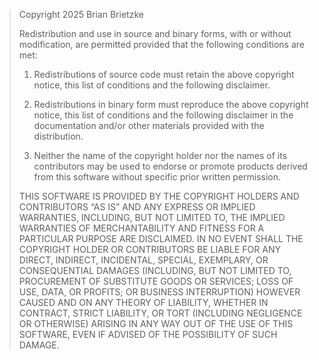 > Copyright 2025 Brian Brietzke
> 
> Redistribution and use in source and binary forms, with or without modification, are permitted provided that the 
> following conditions are met:
> 
> 1. Redistributions of source code must retain the above copyright notice, this list of conditions and the 
> following disclaimer.
>
> 2. Redistributions in binary form must reproduce the above copyright notice, this list of conditions and the 
> following disclaimer in the documentation and/or other materials provided with the distribution.
> 
> 3. Neither the name of the copyright holder nor the names of its contributors may be used to endorse or promote 
> products derived from this software without specific prior written permission.
> 
> THIS SOFTWARE IS PROVIDED BY THE COPYRIGHT HOLDERS AND CONTRIBUTORS “AS IS” AND ANY EXPRESS OR IMPLIED WARRANTIES, 
> INCLUDING, BUT NOT LIMITED TO, THE IMPLIED WARRANTIES OF MERCHANTABILITY AND FITNESS FOR A PARTICULAR PURPOSE ARE 
> DISCLAIMED. IN NO EVENT SHALL THE COPYRIGHT HOLDER OR CONTRIBUTORS BE LIABLE FOR ANY DIRECT, INDIRECT, INCIDENTAL, 
> SPECIAL, EXEMPLARY, OR CONSEQUENTIAL DAMAGES (INCLUDING, BUT NOT LIMITED TO, PROCUREMENT OF SUBSTITUTE GOODS OR 
> SERVICES; LOSS OF USE, DATA, OR PROFITS; OR BUSINESS INTERRUPTION) HOWEVER CAUSED AND ON ANY THEORY OF LIABILITY, 
> WHETHER IN CONTRACT, STRICT LIABILITY, OR TORT (INCLUDING NEGLIGENCE OR OTHERWISE) ARISING IN ANY WAY OUT OF THE 
> USE OF THIS SOFTWARE, EVEN IF ADVISED OF THE POSSIBILITY OF SUCH DAMAGE.